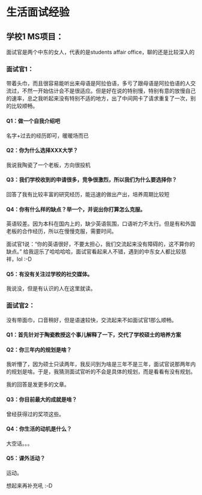 # 生活面试经验

## 学校1 MS项目：

面试官是两个中东的女人，代表的是students affair office，聊的还是比较深入的

### 面试官1：

带着头巾，而且很容易能听出来母语是阿拉伯语，多亏了跟母语是阿拉伯语的人交流过，不然一开始估计会不是很适应。但是好在说的特别慢，特别有意的放慢自己的速率，总之我听起来没有特别不适的地方，出了中间网卡了请求重复了一次，别的比较顺畅。

#### Q1：做一个自我介绍吧

名字+过去的经历即可，暖暖场而已

#### Q2：你为什么选择XXX大学？

我说我陶瓷了一个老板，方向很投机

#### Q3：我们学校收到的申请很多，竞争很激烈，所以我们为什么要选择你？

回答了我有比较丰富的研究经历，能迅速的做出产出，培养周期比较短

#### Q4：你有什么样的缺点？举一个，并说出你打算怎么克服。

英语较差。因为本科在国内上的，缺少英语氛围，口语听力不太行。但是有和外国老板的合作经历，所以在慢慢克服，需要时间。

面试官1说：“你的英语很好，不要太担心，我们交流起来没有障碍的，这不算你的缺点。” 给我逗乐了哈哈哈哈，面试官看起来人不错，遇到的中东女人都比较慈祥，lol :-D

#### Q5：有没有关注过学校的社交媒体。

我说没，但是有认识的人在这里就读。

### 面试官2：

没有带面巾，口音稍好，但是语速较快，交流起来不如面试官1那么顺畅。

#### Q1：首先针对于陶瓷教授这个事儿解释了一下，交代了学校硕士的培养方案

#### Q2：你三年内的规划是啥？

我听懵了，因为硕士只读两年，我反问到为啥是三年不是三年，面试官说那两年内的规划是啥。于是，我猜测面试官听的不会是具体的规划，而是看看有没有规划。

我的回答是发更多的文章。

#### Q3：你目前最大的成就是啥？

曾经获得过的奖项这些。

#### Q4：你生活的动机是什么？

大空话。。。

#### Q5：课外活动？

运动。

想起来再补充吼 :-D

